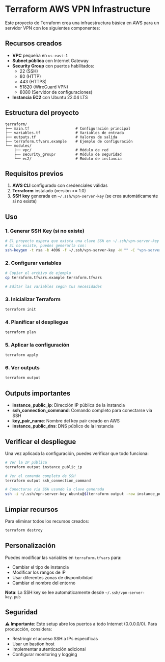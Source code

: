 # Terraform AWS VPN Infrastructure

Este proyecto de Terraform crea una infraestructura básica en AWS para un servidor VPN con los siguientes componentes:

## Recursos creados

- **VPC** pequeña en `us-east-1`
- **Subnet pública** con Internet Gateway
- **Security Group** con puertos habilitados:
  - 22 (SSH)
  - 80 (HTTP)
  - 443 (HTTPS)
  - 51820 (WireGuard VPN)
  - 8080 (Servidor de configuraciones)
- **Instancia EC2** con Ubuntu 22.04 LTS

## Estructura del proyecto

```
terraform/
├── main.tf                     # Configuración principal
├── variables.tf                # Variables de entrada
├── outputs.tf                  # Valores de salida
├── terraform.tfvars.example    # Ejemplo de configuración
└── modules/
    ├── vpc/                    # Módulo de red
    ├── security_group/         # Módulo de seguridad
    └── ec2/                    # Módulo de instancia
```

## Requisitos previos

1. **AWS CLI** configurado con credenciales válidas
2. **Terraform** instalado (versión >= 1.0)
3. **SSH key** generada en `~/.ssh/vpn-server-key` (se crea automáticamente si no existe)

## Uso

### 1. Generar SSH Key (si no existe)

```bash
# El proyecto espera que exista una clave SSH en ~/.ssh/vpn-server-key
# Si no existe, puedes generarla con:
ssh-keygen -t rsa -b 4096 -f ~/.ssh/vpn-server-key -N "" -C "vpn-server-key"
```

### 2. Configurar variables

```bash
# Copiar el archivo de ejemplo
cp terraform.tfvars.example terraform.tfvars

# Editar las variables según tus necesidades
```

### 3. Inicializar Terraform

```bash
terraform init
```

### 4. Planificar el despliegue

```bash
terraform plan
```

### 5. Aplicar la configuración

```bash
terraform apply
```

### 6. Ver outputs

```bash
terraform output
```

## Outputs importantes

- **instance_public_ip**: Dirección IP pública de la instancia
- **ssh_connection_command**: Comando completo para conectarse via SSH
- **key_pair_name**: Nombre del key pair creado en AWS
- **instance_public_dns**: DNS público de la instancia

## Verificar el despliegue

Una vez aplicada la configuración, puedes verificar que todo funciona:

```bash
# Ver la IP pública
terraform output instance_public_ip

# Ver el comando completo de SSH
terraform output ssh_connection_command

# Conectarse via SSH usando la clave generada
ssh -i ~/.ssh/vpn-server-key ubuntu@$(terraform output -raw instance_public_ip)
```

## Limpiar recursos

Para eliminar todos los recursos creados:

```bash
terraform destroy
```

## Personalización

Puedes modificar las variables en `terraform.tfvars` para:

- Cambiar el tipo de instancia
- Modificar los rangos de IP
- Usar diferentes zonas de disponibilidad
- Cambiar el nombre del entorno

**Nota**: La SSH key se lee automáticamente desde `~/.ssh/vpn-server-key.pub`

## Seguridad

⚠️ **Importante**: Este setup abre los puertos a todo Internet (0.0.0.0/0). Para producción, considera:

- Restringir el acceso SSH a IPs específicas
- Usar un bastion host
- Implementar autenticación adicional
- Configurar monitoring y logging
